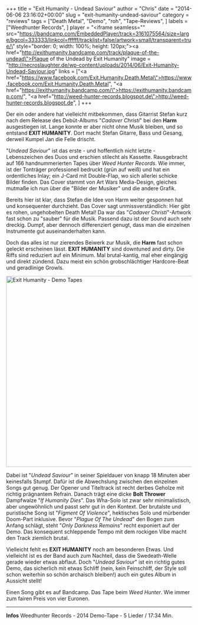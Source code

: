 +++
title = "Exit Humanity - Undead Saviour"
author = "Chris"
date = "2014-06-06 23:16:02+00:00"
slug = "exit-humanity-undead-saviour"
category = "reviews"
tags = ["Death Metal", "Demo", "roh", "Tape-Reviews", ]
labels = ["Weedhunter Records", ]
player = "<iframe seamless=\"\" src=\"https://bandcamp.com/EmbeddedPlayer/track=3161075564/size=large/bgcol=333333/linkcol=ffffff/tracklist=false/artwork=small/transparent=true/\" style=\"border: 0; width: 100%; height: 120px;\"><a href=\"http://exithumanity.bandcamp.com/track/plaque-of-the-undead\">Plaque of the Undead by Exit Humanity</a></iframe>"
image = "http://necroslaughter.de/wp-content/uploads/2014/06/Exit-Humanity-Undead-Saviour.jpg"
links = ["<a href=\"https://www.facebook.com/Exit.Humanity.Death.Metal\">https://www.facebook.com/Exit.Humanity.Death.Metal</a>", "<a href=\"https://exithumanity.bandcamp.com/\">https://exithumanity.bandcamp.com/</a>", "<a href=\"http://weed-hunter-records.blogspot.de\">http://weed-hunter-records.blogspot.de</a>", ]
+++

Der ein oder andere hat vielleicht mitbekommen, dass Gitarrist Stefan kurz nach dem Release des Debüt-Albums "_Cadaver Christi_" bei den **Harm** ausgestiegen ist. Lange konnte er aber nicht ohne Musik bleiben, und so entstand **EXIT HUMANITY**. Dort macht Stefan Gitarre, Bass und Gesang, derweil Kumpel Jan die Felle drischt.

"_Undead Saviour_" ist das erste - und hoffentlich nicht letzte - Lebenszeichen des Duos und erschien stilecht als Kassette. Rausgebracht auf 166 handnummerierten Tapes über _Weed Hunter Records_. Wie immer, ist der Tonträger professionell bedruckt (grün auf weiß) und hat ein ordentliches Inlay; ein J-Card mit Double-Flap, wo sich allerlei schicke Bilder finden. Das Cover stammt von Art Wars Media-Design, gleiches mutmaße ich nun über die "Bilder der Musiker" und die andere Grafik.

Bereits hier ist klar, dass Stefan die Idee von Harm weiter gesponnen hat und konsequenter durchzieht. Das Cover sagt unmissverständlich: Hier gibt es rohen, ungehobelten Death Metal! Da war das "_Cadaver Christi_"-Artwork fast schon zu "sauber" für die Musik. Passend dazu ist der Sound auch sehr dreckig. Dumpf, aber dennoch differenziert genugt, dass man die einzelnen Instrumente gut auseinanderhalten kann.

Doch das alles ist nur zierendes Beiwerk zur Musik, die **Harm** fast schon geleckt erscheinen lässt. **EXIT HUMANITY** sind downtuned and dirty. Die Riffs sind reduziert auf ein Minimum. Mal brutal-kantig, mal eher eingängig und direkt zündend. Dazu meist ein schön grobschlächtiger Hardcore-Beat und geradlinige Growls.

<img alt="Exit Humanity - Demo Tapes" class="aligncenter size-large wp-image-13046" height="517" src="http://necroslaughter.de/wp-content/uploads/2014/06/Exit-Humanity-Demo-Tapes-690x517.jpg" width="690"/>

Dabei ist "_Undead Saviour_" in seiner Spieldauer von knapp 18 Minuten aber keinesfalls Stumpf. Dafür ist die Abwechslung zwischen den einzelnen Songs gut genug. Der Opener und Titeltrack ist recht derbes Geholze mit richtig prägnantem Refrain. Danach trägt eine dicke **Bolt Thrower** Dampfwalze "_If Humanity Dies_". Das Wha-Solo ist zwar sehr minimalistisch, aber ungewöhnlich und passt sehr gut in den Kontext.
Der brutalste und puristische Song ist "_Figment Of Violence_", hektisches Solo und mürbender Doom-Part inklusive. Bevor "_Plague Of The Undead_" den Bogen zum Anfang schlägt, steht "_Only Darkness Remains_" recht exponiert auf der Demo. Das konsequent schleppende Tempo mit dem rockigen Vibe macht den Track ziemlich brutal.

Vielleicht fehlt es **EXIT HUMANITY** noch am besonderen Etwas. Und vielleicht ist es der Band auch zum Nachteil, dass die Swedeath-Welle gerade wieder etwas abflaut. Doch "_Undead Saviour_" ist ein richtig gutes Demo, das sicherlich mit etwas Schliff (nein, kein Feinschliff, der Style soll schon weiterhin so schön archaisch bleiben!) auch ein gutes Album in Aussicht stellt!

Einen Song gibt es auf Bandcamp. Das Tape beim _Weed Hunter_. Wie immer zum fairen Preis von vier Euronen.





---
**Infos**
Weedhunter Records - 2014
Demo-Tape - 5 Lieder / 17:34 Min.
